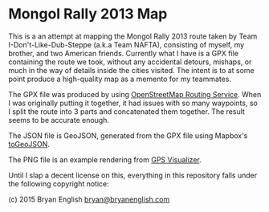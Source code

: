 # Mongol Rally 2013 Map

This is a an attempt at mapping the Mongol Rally 2013 route taken by Team I-Don't-Like-Dub-Steppe (a.k.a Team NAFTA), consisting of myself, my brother, and two American friends. Currently what I have is a GPX file containing the route we took, without any accidental detours, mishaps, or much in the way of details inside the cities visited. The intent is to at some point produce a high-quality map as a memento for my teammates.

The GPX file was produced by using [OpenStreetMap Routing Service](http://yournavigation.org). When I was originally putting it together, it had issues with so many waypoints, so I split the route into 3 parts and concatenated them together. The result seems to be accurate enough.

The JSON file is GeoJSON, generated from the GPX file using Mapbox's [toGeoJSON](https://github.com/mapbox/togeojson).

The PNG file is an example rendering from [GPS Visualizer](http://www.gpsvisualizer.com).

Until I slap a decent license on this, everything in this repository falls under the following copyright notice:

(c) 2015 Bryan English <bryan@bryanenglish.com>
